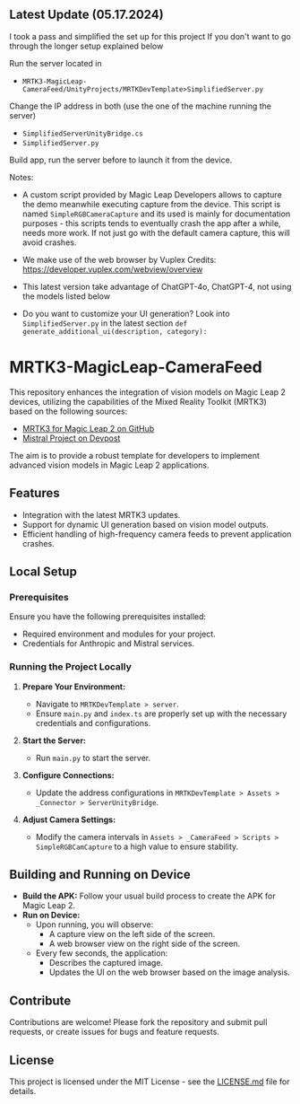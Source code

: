 ## Latest Update (05.17.2024)

I took a pass and simplified the set up for this project 
If you don't want to go through the longer setup explained below

Run the server located in 

- `MRTK3-MagicLeap-CameraFeed/UnityProjects/MRTKDevTemplate>SimplifiedServer.py`

Change the IP address in both (use the one of the machine running the server)

- `SimplifiedServerUnityBridge.cs`
- `SimplifiedServer.py`

Build app, run the server before to launch it from the device. 

Notes:

- A custom script provided by Magic Leap Developers allows to capture the demo meanwhile executing capture from the device. This script is named `SimpleRGBCameraCapture` and its used is mainly for documentation purposes - this scripts tends to eventually crash the app after a while, needs more work. If not just go with the default camera capture, this will avoid crashes.

- We make use of the web browser by Vuplex 
Credits: https://developer.vuplex.com/webview/overview

- This latest version take advantage of ChatGPT-4o, ChatGPT-4, not using the models listed below

- Do you want to customize your UI generation? Look into `SimplifiedServer.py` in the latest section `def generate_additional_ui(description, category):`



# MRTK3-MagicLeap-CameraFeed

This repository enhances the integration of vision models on Magic Leap 2 devices, utilizing the capabilities of the Mixed Reality Toolkit (MRTK3) based on the following sources:
- [MRTK3 for Magic Leap 2 on GitHub](https://github.com/magicleap/MixedRealityToolkit-Unity/tree/mrtk3_MagicLeap2)
- [Mistral Project on Devpost](https://devpost.com/software/mistral-oui)

The aim is to provide a robust template for developers to implement advanced vision models in Magic Leap 2 applications.

## Features
- Integration with the latest MRTK3 updates.
- Support for dynamic UI generation based on vision model outputs.
- Efficient handling of high-frequency camera feeds to prevent application crashes.

## Local Setup

### Prerequisites
Ensure you have the following prerequisites installed:
- Required environment and modules for your project.
- Credentials for Anthropic and Mistral services.

### Running the Project Locally

1. **Prepare Your Environment:**
   - Navigate to `MRTKDevTemplate > server`.
   - Ensure `main.py` and `index.ts` are properly set up with the necessary credentials and configurations.

2. **Start the Server:**
   - Run `main.py` to start the server.

3. **Configure Connections:**
   - Update the address configurations in `MRTKDevTemplate > Assets > _Connector > ServerUnityBridge`.

4. **Adjust Camera Settings:**
   - Modify the camera intervals in `Assets > _CameraFeed > Scripts > SimpleRGBCamCapture` to a high value to ensure stability.

## Building and Running on Device

- **Build the APK:** Follow your usual build process to create the APK for Magic Leap 2.
- **Run on Device:**
  - Upon running, you will observe:
    - A capture view on the left side of the screen.
    - A web browser view on the right side of the screen.
  - Every few seconds, the application:
    - Describes the captured image.
    - Updates the UI on the web browser based on the image analysis.

## Contribute

Contributions are welcome! Please fork the repository and submit pull requests, or create issues for bugs and feature requests.

## License

This project is licensed under the MIT License - see the [LICENSE.md](LICENSE.md) file for details.
